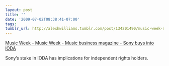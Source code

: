```yaml
---
layout: post
title: ''
date: '2009-07-02T08:38:41-07:00'
tags: 
tumblr_url: http://alexhwilliams.tumblr.com/post/134201490/music-week-music-week-music-business-magazine
---
```

<p><a href="http://www.musicweek.com/story.asp?sectioncode=1&amp;storycode=1038075&amp;c=1">Music Week - Music Week - Music business magazine - Sony buys into IODA</a></p>
<p>Sony&#8217;s stake in IODA has implications for independent rights holders.</p>
